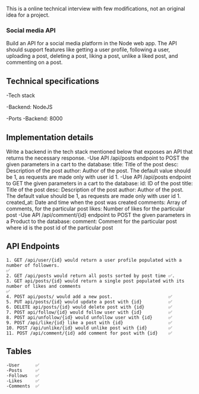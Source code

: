 This is a online technical interview with few modifications, not an original idea
for a project. 

### Social media API

Build an API for a social media platform in the Node web app. The API should support features like getting a user profile, following a user, uploading a post, deleting a post, liking a post, unlike a liked post, and commenting on a post. 

## Technical specifications

-Tech stack 

-Backend: NodeJS 

-Ports 
    -Backend: 8000 


## Implementation details
Write a backend in the tech stack mentioned below that exposes an API that returns the necessary response.
	 -Use API /api/posts endpoint to POST the given parameters in a cart to the database:
		 title: Title of the post 
		desc: Description of the post 
		author: Author of the post. The default value should be 1, as requests are made only with user id 1. 
	-Use API /api/posts endpoint to GET the given parameters in a cart to the database:
		 id: ID of the post 
		title: Title of the post 
		desc: Description of the post 
		author: Author of the post. The default value should be 1, as requests are made only with user id 1. 
		created_at: Date and time when the post was created 
		comments: Array of comments, for the particular post 
		likes: Number of likes for the particular post 
	-Use API /api/comment/{id} endpoint to POST the given parameters in a Product to the database: 
		comment: Comment for the particular post where id is the post id of the particular post 

## API Endpoints 
	1. GET /api/user/{id} would return a user profile populated with a number of followers.                                                   ✅
	2. GET /api/posts would return all posts sorted by post time ✅. 
	3. GET api/posts/{id} would return a single post populated with its number of likes and comments                                                 ✅
	4. POST api/posts/ would add a new post.                     ✅
	5. PUT api/posts/{id} would update a post with {id}          ✅
	6. DELETE api/posts/{id} would delete post with {id}         ✅
	7. POST api/follow/{id} would follow user with {id}          ✅
	8. POST api/unfollow/{id} would unfollow user with {id}      ✅
	9. POST /api/like/{id} like a post with {id}                 ✅
	10. POST /api/unlike/{id} would unlike post with {id}        ✅
	11. POST /api/comment/{id} add comment for post with {id}    ✅

## Tables 
	-User      ✅
	-Posts     ✅
	-Follows   ✅
	-Likes     ✅
	-Comments  ✅
